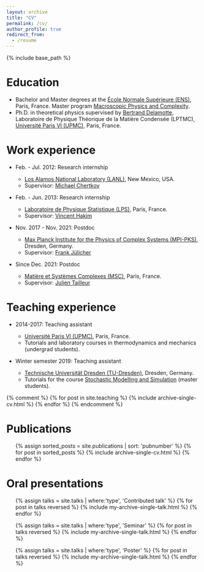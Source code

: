 ```yaml
---
layout: archive
title: "CV"
permalink: /cv/
author_profile: true
redirect_from:
  - /resume
---
```


{% include base_path %}

Education
======
* Bachelor and Master degrees at the [École Normale Supérieure (ENS)](https://www.ens.psl.eu/), Paris, France. Master program [Macroscopic Physics and Complexity](https://www.phys.ens.fr/spip.php?rubrique284&lang=en).
* Ph.D. in theoretical physics supervised by [Bertrand Delamotte](https://www.lptmc.jussieu.fr/users/delamotte), Laboratoire de Physique Théorique de la Matière Condensée (LPTMC), [Université Paris VI (UPMC)](https://www.sorbonne-universite.fr/), Paris, France.

Work experience
======
* Feb. - Jul. 2012: Research internship
  * [Los Alamos National Laboratory (LANL)](https://www.lanl.gov/), New Mexico, USA.
  * Supervisor: [Michael Chertkov](https://sites.google.com/site/mchertkov/)

* Feb. - Jun. 2013: Research internship
  * [Laboratoire de Physique Statistique (LPS)](http://www.lps.ens.fr/), Paris, France.
  * Supervisor: [Vincent Hakim](http://www.lps.ens.fr/~hakim/)

* Nov. 2017 - Nov. 2021: Postdoc
  * [Max Planck Institute for the Physics of Complex Systems (MPI-PKS)](https://www.pks.mpg.de/), Dresden, Germany.
  * Supervisor: [Frank Jülicher](https://www.pks.mpg.de/biological-physics/frank-juelicher/)

* Since Dec. 2021: Postdoc
  * [Matière et Systèmes Complexes (MSC)](http://www.msc.univ-paris-diderot.fr/), Paris, France.
  * Supervisor: [Julien Tailleur](http://www.msc.univ-paris-diderot.fr/~jtailleu/index.html)


Teaching experience
======
* 2014-2017: Teaching assistant
  * [Université Paris VI (UPMC)](https://www.sorbonne-universite.fr/), Paris, France.
  * Tutorials and laboratory courses in thermodynamics and mechanics (undergrad students).

* Winter semester 2019: Teaching assistant
  * [Technische Universität Dresden (TU-Dresden)](https://tu-dresden.de/?set_language=en), Dresden, Germany.
  * Tutorials for the course [Stochastic Modelling and Simulation](https://sbalzarini-lab.org/?q=education/courses/stochastics) (master students).  

{% comment %}
{% for post in site.teaching %}
    {% include archive-single-cv.html %}
    {% endfor %}
{% endcomment %}

Publications
======
<ul>
  {% assign sorted_posts = site.publications | sort: 'pubnumber' %}
  {% for post in sorted_posts %}
      {% include archive-single-cv.html %}
  {% endfor %}
</ul>



Oral presentations
======
<ul>
    {% assign talks = site.talks | where:'type', 'Contributed talk' %}
    {% for post in talks reversed %}
      {% include my-archive-single-talk.html %}
    {% endfor %}
</ul>

<ul>
    {% assign talks = site.talks | where:'type', 'Seminar' %}
    {% for post in talks reversed %}
      {% include my-archive-single-talk.html %}
    {% endfor %}
</ul>

<ul>
    {% assign talks = site.talks | where:'type', 'Poster' %}
    {% for post in talks reversed %}
      {% include my-archive-single-talk.html %}
    {% endfor %}
</ul>
